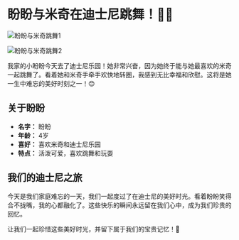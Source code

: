 # 盼盼与米奇在迪士尼跳舞！💃🐭

![盼盼与米奇跳舞1](../../../_assets/photos_panpan/panpan_and_mickey_dance_1.jpg)

![盼盼与米奇跳舞2](../../../_assets/photos_panpan/panpan_and_mickey_dance_2.jpg)

我家的小盼盼今天去了迪士尼乐园！她非常兴奋，因为她终于能与她最喜欢的米奇一起跳舞了。看着她和米奇手牵手欢快地转圈，我感到无比幸福和欣慰。这将是她一生中难忘的美好时刻之一！😊

## 关于盼盼

- **名字：** 盼盼
- **年龄：** 4岁
- **喜好：** 喜欢米奇和迪士尼乐园
- **特点：** 活泼可爱，喜欢跳舞和玩耍

## 我们的迪士尼之旅

今天是我们家庭难忘的一天，我们一起度过了在迪士尼的美好时光。看着盼盼笑得合不拢嘴，我的心都融化了。这些快乐的瞬间永远留在我们心中，成为我们珍贵的回忆。

让我们一起珍惜这些美好时光，并留下属于我们的宝贵记忆！🌟

